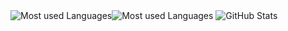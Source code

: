 <img 
    src="https://github-readme-stats.vercel.app/api/top-langs/?username=cbasguti&hide=html,coffeescript,vue,css,scss, python,php,pug,haml,plpgsql,tsql,smarty&count_private=true&theme=graywhite&layout=compact&custom_title=My%20Most%20used%20Languages:&hide_border=true" 
    alt="Most used Languages"
    vlign="center"
    align="center" /><img 
    src="https://github-readme-stats.vercel.app/api/top-langs/?username=cbasguti&hide=html,coffeescript,vue,css,scss, python,php,pug,haml,plpgsql,tsql,smarty&count_private=true&theme=graywhite&layout=compact&custom_title=My%20Most%20used%20Languages:&hide_border=true" 
    alt="Most used Languages"
    vlign="center"
    align="center" />
    <img 
   src="https://github-readme-stats.vercel.app/api?username=cbasguti&count_private=true&show_icons=true&theme=graywhite&hide_rank=false&hide_border=true&hide_title=true" 
   alt="GitHub Stats"
   vlign="center"
   align="center" />
